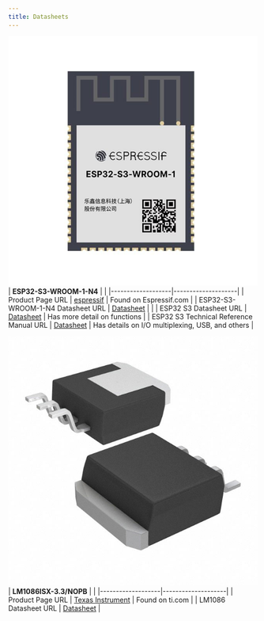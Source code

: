 ```yaml
---
title: Datasheets
---
```


![](MFG_Attachment-2-ESP32-S3-WROOM-1.jpg)
| **ESP32-S3-WROOM-1-N4**          |            |
|-------------------|--------------------|
| Product Page URL                              | [espressif](https://www.espressif.com/en/products/modules)                                                           | Found on Espressif.com |
| ESP32-S3-WROOM-1-N4 Datasheet URL             | [Datasheet](https://www.espressif.com/sites/default/files/documentation/esp32-s3-wroom-1_wroom-1u_datasheet_en.pdf)  |                        |
| ESP32 S3 Datasheet URL                        | [Datasheet](https://www.espressif.com/sites/default/files/documentation/esp32-s3_datasheet_en.pdf)                   | Has more detail on functions |
| ESP32 S3 Technical Reference Manual URL       | [Datasheet](https://www.espressif.com/sites/default/files/documentation/esp32-s3_technical_reference_manual_en.pdf)  | Has details on I/O multiplexing, USB, and others |


![](296~4200577-3~KTT~3.jpg)
| **LM1086ISX-3.3/NOPB**          |            |
|-------------------|--------------------|
| Product Page URL                              | [Texas Instrument](https://www.ti.com/product/LM1086/part-details/LM1086ISX-3.3/NOPB) | Found on ti.com |
| LM1086 Datasheet URL                          | [Datasheet](https://www.ti.com/lit/ds/symlink/lm1086.pdf?HQS=dis-dk-null-digikeymode-dsf-pf-null-wwe&ts=1739050948904&ref_url=https%253A%252F%252Fwww.ti.com%252Fgeneral%252Fdocs%252Fsuppproductinfo.tsp%253FdistId%253D10%2526gotoUrl%253Dhttps%253A%252F%252Fwww.ti.com%252Flit%252Fgpn%252Flm1086) |

